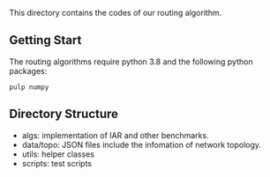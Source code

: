 This directory contains the codes of our routing algorithm.

## Getting Start

The routing algorithms require python 3.8 and the following python packages:

```
pulp numpy
```

## Directory Structure

- algs: implementation of IAR and other benchmarks.
- data/topo: JSON files include the infomation of network topology.
- utils: helper classes
- scripts: test scripts
